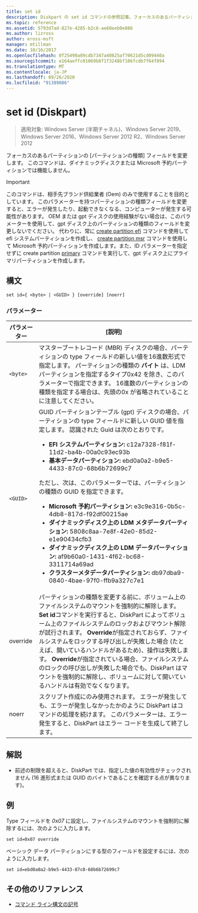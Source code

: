 ```yaml
---
title: set id
description: Diskpart の set id コマンドの参照記事。フォーカスのあるパーティションの [パーティションの種類] フィールドを変更します。
ms.topic: reference
ms.assetid: 5793d7ad-827e-4285-b2c6-ae60eeb0e886
ms.author: lizross
author: eross-msft
manager: mtillman
ms.date: 10/16/2017
ms.openlocfilehash: 0f25498a89cdb7347a40825af70621d5cd09440a
ms.sourcegitcommit: e164aeffc01069b8f1f3248bf106fcdb7f64f894
ms.translationtype: MT
ms.contentlocale: ja-JP
ms.lasthandoff: 09/26/2020
ms.locfileid: "91389086"
---
```

# <a name="set-id-diskpart"></a>set id (Diskpart)

> 適用対象: Windows Server (半期チャネル)、Windows Server 2019、Windows Server 2016、Windows Server 2012 R2、Windows Server 2012

フォーカスのあるパーティションの [パーティションの種類] フィールドを変更します。 このコマンドは、ダイナミックディスクまたは Microsoft 予約パーティションでは機能しません。

> [!IMPORTANT]
> このコマンドは、相手先ブランド供給業者 (Oem) のみで使用することを目的としています。 このパラメーターを持つパーティションの種類フィールドを変更すると、エラーが発生したり、起動できなくなる、コンピューターが発生する可能性があります。 OEM または gpt ディスクの使用経験がない場合は、このパラメーターを使用して、gpt ディスク上のパーティションの種類のフィールドを変更しないでください。 代わりに、常に [create partition efi](create-partition-efi.md) コマンドを使用して efi システムパーティションを作成し、 [create partition msr](create-partition-msr.md) コマンドを使用して Microsoft 予約パーティションを作成します。また、ID パラメーターを指定せずに create partition [primary](create-partition-primary.md) コマンドを実行して、gpt ディスク上にプライマリパーティションを作成します。

## <a name="syntax"></a>構文

```
set id={ <byte> | <GUID> } [override] [noerr]
```

### <a name="parameters"></a>パラメーター

| パラメーター | [説明] |
|--|--|
| `<byte>` | マスターブートレコード (MBR) ディスクの場合、パーティションの type フィールドの新しい値を16進数形式で指定します。 パーティションの種類の **バイト** は、LDM パーティションを指定するタイプ0x42 を除き、このパラメーターで指定できます。 16進数のパーティションの種類を指定する場合は、先頭の0x が省略されていることに注意してください。 |
| `<GUID>` | GUID パーティションテーブル (gpt) ディスクの場合、パーティションの type フィールドに新しい GUID 値を指定します。 認識された Guid は次のとおりです。<ul><li>**EFI システムパーティション:** c12a7328-f81f-11d2-ba4b-00a0c93ec93b</li><li>**基本データパーティション:** ebd0a0a2-b9e5-4433-87c0-68b6b72699c7</li></ul>ただし、次は、このパラメーターでは、パーティションの種類の GUID を指定できます。<ul><li>**Microsoft 予約パーティション:** e3c9e316-0b5c-4db8-817d-f92df00215ae</li><li>**ダイナミックディスク上の LDM メタデータパーティション:** 5808c8aa-7e8f-42e0-85d2-e1e90434cfb3</li><li>**ダイナミックディスク上の LDM データパーティション:** af9b60a0-1431-4f62-bc68-3311714a69ad</li><li>**クラスターメタデータパーティション:** db97dba9-0840-4bae-97f0-ffb9a327c7e1</li></ul> |
| override | パーティションの種類を変更する前に、ボリューム上のファイルシステムのマウントを強制的に解除します。 **Set id**コマンドを実行すると、DiskPart によってボリューム上のファイルシステムのロックおよびマウント解除が試行されます。 **Override**が指定されておらず、ファイルシステムをロックする呼び出しが失敗した場合 (たとえば、開いているハンドルがあるため)、操作は失敗します。 **Override**が指定されている場合、ファイルシステムのロックの呼び出しが失敗した場合でも、DiskPart はマウントを強制的に解除し、ボリュームに対して開いているハンドルは有効でなくなります。 |
| noerr | スクリプト作成にのみ使用されます。 エラーが発生しても、エラーが発生しなかったかのように DiskPart はコマンドの処理を続けます。 このパラメーターは、エラー発生すると、DiskPart はエラー コードを生成して終了します。 |

## <a name="remarks"></a>解説

- 前述の制限を超えると、DiskPart では、指定した値の有効性がチェックされません (16 進形式または GUID のバイトであることを確認する点が異なります)。

## <a name="examples"></a>例

Type フィールドを *0x07* に設定し、ファイルシステムのマウントを強制的に解除するには、次のように入力します。

```
set id=0x07 override
```

ベーシック データ パーティションにする型のフィールドを設定するには、次のように入力します。

```
set id=ebd0a0a2-b9e5-4433-87c0-68b6b72699c7
```

## <a name="additional-references"></a>その他のリファレンス

- [コマンド ライン構文の記号](command-line-syntax-key.md)
